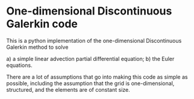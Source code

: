 # One-dimensional Discontinuous Galerkin code

This is a python implementation of the one-dimensional Discontinuous
Galerkin method to solve 

a) a simple linear advection partial differential equation;
b) the Euler equations. 

There are a lot of assumptions that go into making this code as simple
as possible, including the assumption that the grid is
one-dimensional, structured, and the elements are of constant size.
